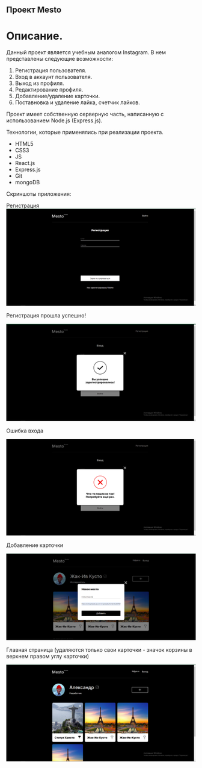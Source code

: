 ## Проект Mesto

# Описание.

Данный проект является учебным аналогом Instagram. В нем представлены следующие возможности:

1. Регистрация пользователя.
2. Вход в аккаунт пользователя.
3. Выход из профиля.
4. Редактирование профиля.
5. Добавление/удаление карточки.
6. Поставновка и удаление лайка, счетчик лайков.

Проект имеет собственную серверную часть, написанную с использованием Node.js (Express.js).

Технологии, которые применялись при реализации проекта.

- HTML5
- CSS3
- JS
- React.js
- Express.js
- Git
- mongoDB

Скриншоты приложения: 

Регистрация
![Регистрация](SignUpPage.png)

Регистрация прошла успешно!

![Success](SignUpSuccess.png)

Ошибка входа

![Error](ErrorLogin.png)

Добавление карточки

![AddCard](AddNewCard.png)

Главная страница (удаляются только свои карточки - значок корзины в верхнем правом углу карточки)

![Page](Page.png)
